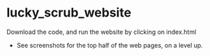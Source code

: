# lucky_scrub_website


Download the code, and run the website by clicking on index.html

- See screenshots for the top half of the web pages, on a level up.
